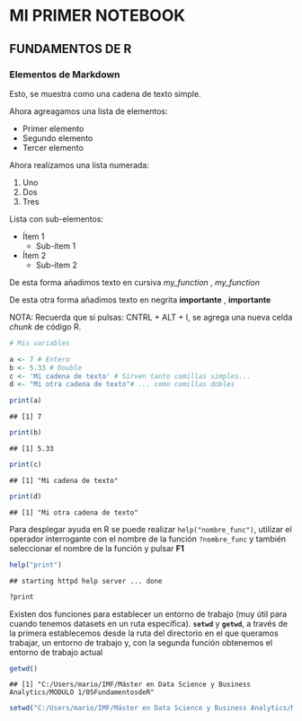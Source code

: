 # MI PRIMER NOTEBOOK

## FUNDAMENTOS DE R

### Elementos de Markdown

Esto, se muestra como una cadena de texto simple.

Ahora agreagamos una lista de elementos:

-   Primer elemento
-   Segundo elemento
-   Tercer elemento

Ahora realizamos una lista numerada:

1.  Uno
2.  Dos
3.  Tres

Lista con sub-elementos:

-   Ítem 1
    -   Sub-ítem 1
-   Ítem 2
    -   Sub-ítem 2

De esta forma añadimos texto en cursiva *my_function* , *my_function*

De esta otra forma añadimos texto en negrita **importante** ,
**importante**

NOTA: Recuerda que si pulsas: CNTRL + ALT + I, se agrega una nueva celda
*chunk* de código R.

``` r
# Mis variables

a <- 7 # Entero
b <- 5.33 # Double
c <- 'Mi cadena de texto' # Sirven tanto comillas simples...
d <- "Mi otra cadena de texto"# ... como comillas dobles
```

``` r
print(a)
```

    ## [1] 7

``` r
print(b)
```

    ## [1] 5.33

``` r
print(c)
```

    ## [1] "Mi cadena de texto"

``` r
print(d)
```

    ## [1] "Mi otra cadena de texto"

Para desplegar ayuda en R se puede realizar `help("nombre_func")`,
utilizar el operador interrogante con el nombre de la función
`?nombre_func` y también seleccionar el nombre de la función y pulsar
**F1**

``` r
help("print")
```

    ## starting httpd help server ... done

``` r
?print
```

Existen dos funciones para establecer un entorno de trabajo (muy útil
para cuando tenemos datasets en un ruta específica). **`setwd`** y
**`getwd`**, a través de la primera establecemos desde la ruta del
directorio en el que queramos trabajar, un entorno de trabajo y, con la
segunda función obtenemos el entorno de trabajo actual

``` r
getwd()
```

    ## [1] "C:/Users/mario/IMF/Máster en Data Science y Business Analytics/MODULO 1/05FundamentosdeR"

``` r
setwd("C:/Users/mario/IMF/Máster en Data Science y Business Analytics/MODULO 1/05FundamentosdeR") # REALIZAR EL CAMBIO EN CONSOLA
```
